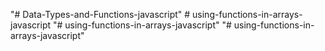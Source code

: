 "# Data-Types-and-Functions-javascript" 
#   u s i n g - f u n c t i o n s - i n - a r r a y s - j a v a s c r i p t  
 "# using-functions-in-arrays-javascript" 
"# using-functions-in-arrays-javascript" 
